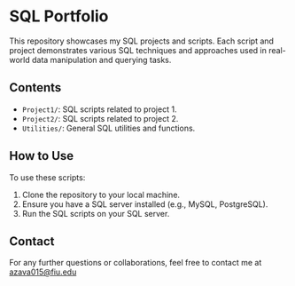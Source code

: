 # SQL Portfolio

This repository showcases my SQL projects and scripts. Each script and project demonstrates various SQL techniques and approaches used in real-world data manipulation and querying tasks.

## Contents
- `Project1/`: SQL scripts related to project 1.
- `Project2/`: SQL scripts related to project 2.
- `Utilities/`: General SQL utilities and functions.

## How to Use
To use these scripts:
1. Clone the repository to your local machine.
2. Ensure you have a SQL server installed (e.g., MySQL, PostgreSQL).
3. Run the SQL scripts on your SQL server.

## Contact
For any further questions or collaborations, feel free to contact me at azava015@fiu.edu
